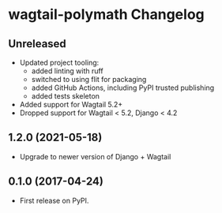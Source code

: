 # wagtail-polymath Changelog

## Unreleased

- Updated project tooling:
  - added linting with ruff
  - switched to using flit for packaging
  - added GitHub Actions, including PyPI trusted publishing
  - added tests skeleton
- Added support for Wagtail 5.2+
- Dropped support for Wagtail < 5.2, Django < 4.2

## 1.2.0 (2021-05-18)

-   Upgrade to newer version of Django + Wagtail

## 0.1.0 (2017-04-24)

-   First release on PyPI.
